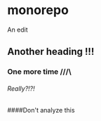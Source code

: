 # monorepo
An edit

## Another heading !!!
### One more time /\/\/\

###### Really?!?!

####Don't analyze this
